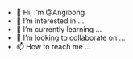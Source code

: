 - 👋 Hi, I’m @Angibong
- 👀 I’m interested in ...
- 🌱 I’m currently learning ...
- 💞️ I’m looking to collaborate on ...
- 📫 How to reach me ...

<!---
Angibong/Angibong is a ✨ special ✨ repository because its `README.md` (this file) appears on your GitHub profile.
You can click the Preview link to take a look at your changes.
--->
